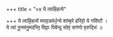 +++
title = "०४ ये त्वाहिहत्ये"

+++
ये त्वा॑हि॒हत्ये॑ मघव॒न्नव॑र्ध॒न्ये शा॑म्ब॒रे ह॑रिवो॒ ये गवि॑ष्टौ ।  
ये त्वा॑ नू॒नम॑नु॒मद॑न्ति॒ विप्राः॒ पिबे॑न्द्र॒ सोमं॒ सग॑णो म॒रुद्भिः॑ ॥